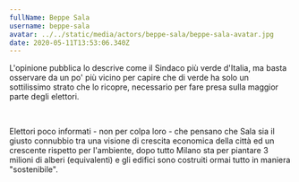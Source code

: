 ```yaml
---
fullName: Beppe Sala
username: beppe-sala
avatar: ../../static/media/actors/beppe-sala/beppe-sala-avatar.jpg
date: 2020-05-11T13:53:06.340Z
---
```

L'opinione pubblica lo descrive come il Sindaco più verde d'Italia, ma basta osservare da un po' più vicino per capire che di verde ha solo un sottilissimo strato che lo ricopre, necessario per fare presa sulla maggior parte degli elettori.

<br />

Elettori poco informati - non per colpa loro - che pensano che Sala sia il giusto connubbio tra una visione di crescita economica della città ed un crescente rispetto per l'ambiente, dopo tutto Milano sta per piantare 3 milioni di alberi (equivalenti) e gli edifici sono costruiti ormai tutto in maniera "sostenibile".